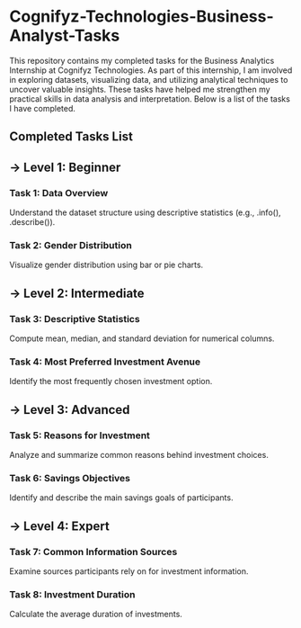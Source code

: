 # Cognifyz-Technologies-Business-Analyst-Tasks

This repository contains my completed tasks for the Business Analytics Internship at Cognifyz Technologies. As part of this internship, I am involved in exploring datasets, visualizing data, and utilizing analytical techniques to uncover valuable insights. These tasks have helped me strengthen my practical skills in data analysis and interpretation. Below is a list of the tasks I have completed.

## Completed Tasks List

## → Level 1: Beginner

### Task 1: Data Overview

Understand the dataset structure using descriptive statistics (e.g., .info(), .describe()).

### Task 2: Gender Distribution

Visualize gender distribution using bar or pie charts.

## → Level 2: Intermediate

### Task 3: Descriptive Statistics

Compute mean, median, and standard deviation for numerical columns.

### Task 4: Most Preferred Investment Avenue

Identify the most frequently chosen investment option.

## → Level 3: Advanced

### Task 5: Reasons for Investment

Analyze and summarize common reasons behind investment choices.

### Task 6: Savings Objectives

Identify and describe the main savings goals of participants.

## → Level 4: Expert

### Task 7: Common Information Sources

Examine sources participants rely on for investment information.

### Task 8: Investment Duration

Calculate the average duration of investments.
